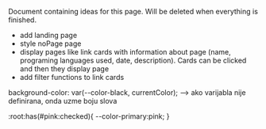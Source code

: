 Document containing ideas for this page. Will be deleted when everything is finished.

-   add landing page
-   style noPage page
-   display pages like link cards with information about page (name, programing languages used, date, description). Cards can be clicked and then they display page
-   add filter functions to link cards

background-color: var(--color-black, currentColor); --> ako varijabla nije definirana, onda uzme boju slova

:root:has(#pink:checked){
--color-primary:pink;
}
